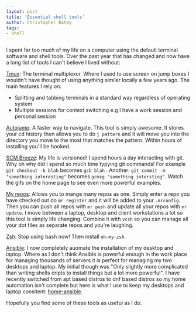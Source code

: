 ```yaml
---
layout: post
title: 'Essential shell tools'
author: Christopher Batey
tags:
- shell
---
```


I spent far too much of my life on a computer using the default terminal
software and shell tools. Over the past year that has changed and now have a long list
of tools I can't believe I lived without:

[Tmux](https://tmux.github.io/): The terminal multiplexor. Where I used to use screen on jump boxes I
wouldn't have thought of using anything similar locally a few years ago. The main
features I rely on: 

* Splitting and tabbing terminals in a standard way regardless
of operating system
* Multiple sessions for context switching e.g I have a work session and personal session

[Autojump](https://github.com/wting/autojump): A faster way to navigate. This
tool is simply awesome. It stores your cd history then allows you to do `j
pattern` and it will move you into the directory you move to the most that
matches the pattern. Within hours of installing you'll be hooked.

[SCM Breeze](https://github.com/ndbroadbent/scm_breeze): My life is versioned! I
spend hours a day interacting with git. Why oh why did I spend so much time
typying git commands! For example `git checkout -b blah` becomes `gcb blah`
. Another: `git commit -m
"something interesting"` becomes `gcmsg "something intersting"`. Watch the gifs
on the home page to see even more powerful examples.

[My repos](https://myrepos.branchable.com/): Allows you to mange many repos as
one. Simply enter a repo you have checked out do `mr register` and it will be
added to your `.mrconfig`. Then you can push all repos with `mr push` and update
all your repos with `mr update`. I move between a laptop, desktop and client
workstations a lot so this tool is simply life changing. Combine it with `vcsh`
so you can manage all your dot files as separate repos and you're laughing.

[Zsh](http://www.zsh.org/): Stop using bash now! Then install `oh-my-zsh`.

[Ansible](ihttps://www.ansible.com/): I now completely auomate the installation
of my desktop and laptop. Where as I don't think Ansible is powerful enough in
the work place for managing thousands of servers it is perfect for managing my
two desktops and laptop. My initial though was "Only slightly more complicated
than writing shells cripts to install things but a lot more powerful". I have
recently switched from apt based distros to dnf based distros so my home
automation isn't complete but here is what I use to keep my desktops and laptop
consitent: [home-ansible](https://github.com/chbatey/linux-home-office).

Hopefully you find some of these tools as useful as I do.




